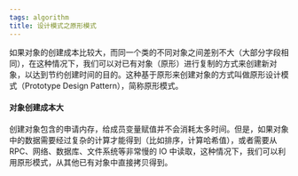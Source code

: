```yaml
---
tags: algorithm
title: 设计模式之原形模式
---
```

如果对象的创建成本比较大，而同一个类的不同对象之间差别不大（大部分字段相同），在这种情况下，我们可以对已有对象（原形）进行复制的方式来创建新对象，以达到节约创建时间的目的。这种基于原形来创建对象的方式叫做原形设计模式（Prototype Design Pattern），简称原形模式。

#### 对象创建成本大
创建对象包含的申请内存，给成员变量赋值并不会消耗太多时间。但是，如果对象中的数据需要经过复杂的计算才能得到（比如排序，计算哈希值），或者需要从RPC、网络、数据库、文件系统等非常慢的 IO 中读取，这种情况下，我们可以利用原形模式，从其他已有对象中直接拷贝得到。